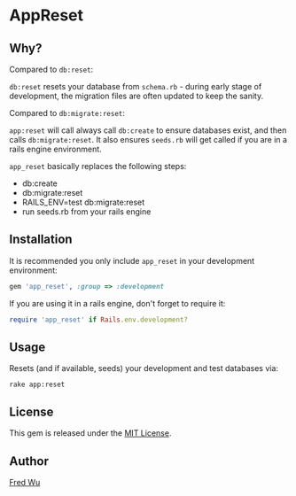 # AppReset

## Why?

Compared to `db:reset`:

`db:reset` resets your database from `schema.rb` - during early stage of development, the migration files are often updated to keep the sanity.

Compared to `db:migrate:reset`:

`app:reset` will call always call `db:create` to ensure databases exist, and then calls `db:migrate:reset`. It also ensures `seeds.rb` will get called if you are in a rails engine environment.

`app_reset` basically replaces the following steps:

- db:create
- db:migrate:reset
- RAILS_ENV=test db:migrate:reset
- run seeds.rb from your rails engine

## Installation

It is recommended you only include `app_reset` in your development environment:

```ruby
gem 'app_reset', :group => :development
```

If you are using it in a rails engine, don't forget to require it:

```ruby
require 'app_reset' if Rails.env.development?
```

## Usage

Resets (and if available, seeds) your development and test databases via:

    rake app:reset

## License

This gem is released under the [MIT License](http://www.opensource.org/licenses/mit-license.php).

## Author

[Fred Wu](https://github.com/fredwu)

